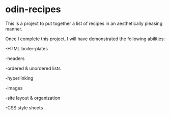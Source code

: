 # odin-recipes

This is a project to put together a list of recipes in an aesthetically pleasing manner.

Once I complete this project, I will have demonstrated the following abilities:

-HTML boiler-plates

-headers

-ordered & unordered lists

-hyperlinking

-images

-site layout & organization

-CSS style sheets
